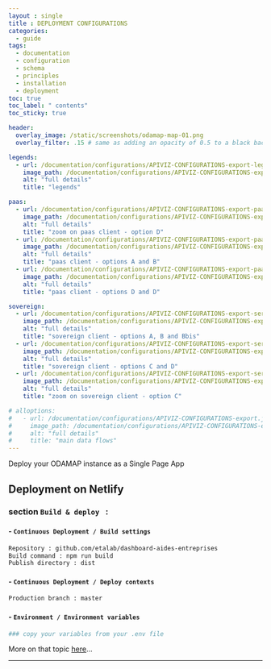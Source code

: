 ```yaml
---
layout : single 
title : DEPLOYMENT CONFIGURATIONS
categories:
  - guide
tags:
  - documentation
  - configuration
  - schema
  - principles
  - installation
  - deployment
toc: true
toc_label: " contents"
toc_sticky: true

header:
  overlay_image: /static/screenshots/odamap-map-01.png
  overlay_filter: .15 # same as adding an opacity of 0.5 to a black background

legends:
  - url: /documentation/configurations/APIVIZ-CONFIGURATIONS-export-legends.jpg
    image_path: /documentation/configurations/APIVIZ-CONFIGURATIONS-export-legends.jpg
    alt: "full details"
    title: "legends"

paas:
  - url: /documentation/configurations/APIVIZ-CONFIGURATIONS-export-paas-D.jpg
    image_path: /documentation/configurations/APIVIZ-CONFIGURATIONS-export-paas-D.jpg
    alt: "full details"
    title: "zoom on paas client - option D"
  - url: /documentation/configurations/APIVIZ-CONFIGURATIONS-export-paas-A-B.jpg
    image_path: /documentation/configurations/APIVIZ-CONFIGURATIONS-export-paas-D.jpg
    alt: "full details"
    title: "paas client - options A and B"
  - url: /documentation/configurations/APIVIZ-CONFIGURATIONS-export-paas-C-D.jpg
    image_path: /documentation/configurations/APIVIZ-CONFIGURATIONS-export-paas-D.jpg
    alt: "full details"
    title: "paas client - options D and D"

sovereign:
  - url: /documentation/configurations/APIVIZ-CONFIGURATIONS-export-server-A-B-Bbis.jpg
    image_path: /documentation/configurations/APIVIZ-CONFIGURATIONS-export-server-A-B-Bbis.jpg
    alt: "full details"
    title: "sovereign client - options A, B and Bbis"
  - url: /documentation/configurations/APIVIZ-CONFIGURATIONS-export-server-C-D.jpg
    image_path: /documentation/configurations/APIVIZ-CONFIGURATIONS-export-server-C-D.jpg
    alt: "full details"
    title: "sovereign client - options C and D"
  - url: /documentation/configurations/APIVIZ-CONFIGURATIONS-export-server-C.jpg
    image_path: /documentation/configurations/APIVIZ-CONFIGURATIONS-export-server-C.jpg
    alt: "full details"
    title: "zoom on sovereign client - option C"

# alloptions:
#   - url: /documentation/configurations/APIVIZ-CONFIGURATIONS-export.jpeg
#     image_path: /documentation/configurations/APIVIZ-CONFIGURATIONS-export.jpeg
#     alt: "full details"
#     title: "main data flows"
---
```


Deploy your ODAMAP instance as a Single Page App

## Deployment on Netlify

### section `Build & deploy ` : 

#### - `Continuous Deployment / Build settings`

```bash
Repository : github.com/etalab/dashboard-aides-entreprises
Build command : npm run build
Publish directory : dist
```

#### - `Continuous Deployment / Deploy contexts`

```bash
Production branch : master
```

#### - `Environment / Environment variables `

```bash
### copy your variables from your .env file
```

More on that topic [here]({{site.baseurl}}/configuration/config-envfile/)...

---------

<br>
<br>
